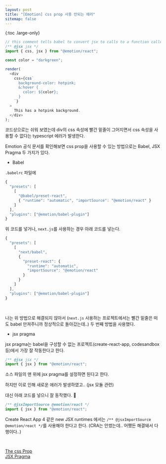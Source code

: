 ```yaml
---
layout: post
title: "[Emotion] css prop 사용 안되는 에러"
sitemap: false
---
```


{:toc .large-only}

```js
// this comment tells babel to convert jsx to calls to a function called jsx instead of React.createElement
/** @jsx jsx */
import { css, jsx } from "@emotion/react";

const color = "darkgreen";

render(
  <div
    css={css`
      background-color: hotpink;
      &:hover {
        color: ${color};
      }
    `}
  >
    This has a hotpink background.
  </div>
);
```

코드상으로는 쉬워 보였는데 div의 css 속성에 빨간 밑줄이 그어지면서 css 속성을 사용할 수 없다는 typescript 에러가 발생한다.

Emotion 공식 문서를 확인해보면 css prop을 사용할 수 있는 방법으로는 Babel, JSX Pragma 두 가지가 있다.

- Babel

`.babelrc` 파일에

```js
{
  "presets": [
    [
      "@babel/preset-react",
      { "runtime": "automatic", "importSource": "@emotion/react" }
    ]
  ],
  "plugins": ["@emotion/babel-plugin"]
}
```

위 코드를 넣거나, `next.js`를 사용하는 경우 아래 코드를 넣는다.

```js
{
  "presets": [
    [
      "next/babel",
      {
        "preset-react": {
          "runtime": "automatic",
          "importSource": "@emotion/react"
        }
      }
    ]
  ],
  "plugins": ["@emotion/babel-plugin"]
}
```

<br/>

나는 위 방법으로 해결되지 않아서 (`next.js` 사용하는 프로젝트에서는 빨간 밑줄은 떠도 babel 만져주니까 정상적으로 돌아갔는데..) 두 번째 방법을 사용했다.

- jsx pragma

jsx pragma는 babel을 구성할 수 없는 프로젝트(create-react-app, codesandbox 등)에서 가장 잘 작동한다고 한다.

```js
/** @jsx jsx */
import { jsx } from "@emotion/react";
```

소스 파일의 맨 위에 jsx pragma를 설정하면 된다고 한다.

하지만 이로 인해 새로운 에러가 발생하였고.. (jsx 모듈 관련)

대신 아래 코드를 넣으니 잘 동작했다. 🙏

```js
/** @jsxImportSource @emotion/react */
import { jsx } from "@emotion/react";
```

Create React App 4 같은 new JSX runtimes 에서는 `/** @jsxImportSource @emotion/react */`를 사용해야 한다고 한다. (CRA는 안썼는데.. 어쨌든 해결돼서 다행이다..)

<br/>

[The css Prop](https://emotion.sh/docs/css-prop)<br/>
[JSX Pragma](https://emotion.sh/docs/css-prop#jsx-pragma)
